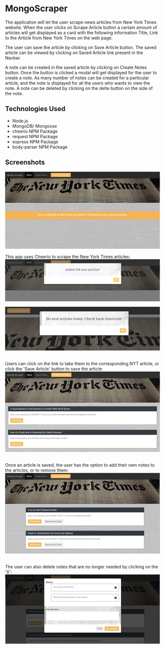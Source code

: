 # MongoScraper

The application will let the user scrape news articles from New York Times website. When the user clicks on Scrape Article button a certain amount of articles will get displayed as a card with the following information Title, Link to the Article from New York Times on the web page.

The user can save the article by clicking on Save Article button. The saved article can be viewed by clicking on Saved Article link present in the Navbar.

A note can be created in the saved article by clicking on Create Notes button. Once the button is clicked a modal will get displayed for the user to create a note. As many number of notes can be created for a particular article, and the note is displayed for all the users who wants to view the note. A note can be deleted by clicking on the delte button on the side of the note.

## Technologies Used
- Node.js
- MongoDB/ Mongoose
- cheerio NPM Package
- request NPM Package
- express NPM Package
- body-parser NPM Package

## Screenshots
![Overview](https://github.com/radhikabgupta/MongoScraper/blob/master/public/assets/img/sp-01.jpg)

This app uses Cheerio to scrape the New York Times articles:
![Overview](https://github.com/radhikabgupta/MongoScraper/blob/master/public/assets/img/sp-02.jpg)

![Overview](https://github.com/radhikabgupta/MongoScraper/blob/master/public/assets/img/sp-03.jpg)

<br/>Users can click on the link to take them to the corresponding NYT article, or click the 'Save Article' button to save the article:<br/>
![Overview](https://github.com/radhikabgupta/MongoScraper/blob/master/public/assets/img/sp-04.jpg)

<br/>Once an article is saved, the user has the option to add their own notes to the articles, or to remove them:<br/>
![Overview](https://github.com/radhikabgupta/MongoScraper/blob/master/public/assets/img/sp-05.jpg)

<br/>The user can also delete notes that are no longer needed by clicking on the 'X':<br/>
![Overview](https://github.com/radhikabgupta/MongoScraper/blob/master/public/assets/img/sp-06.jpg)

